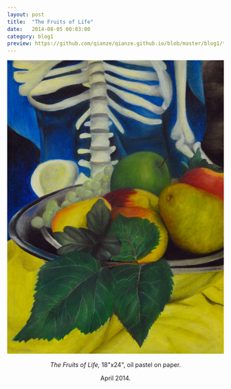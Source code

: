 ```yaml
---
layout: post
title:  "The Fruits of Life"
date:   2014-08-05 00:03:00
category: blog1
preview: https://github.com/qianze/qianze.github.io/blob/master/blog1/thumbnails/The%20Fruits%20of%20Life.jpg?raw=true
---
```


<center>
<img src ="https://github.com/qianze/qianze.github.io/blob/master/blog1/images/The%20Fruits%20of%20Life.jpg?raw=true">

<i>The Fruits of Life,</i> 18"x24", oil pastel on paper.

April 2014.</center>

